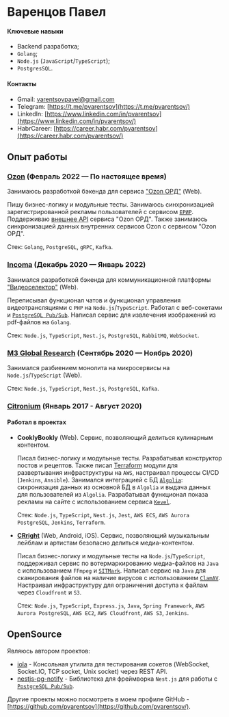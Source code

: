 # Варенцов Павел

#### Ключевые навыки

* Backend разработка;
* `Golang`;
* `Node.js` (`JavaScript`/`TypeScript`);
* `PostgresSQL`.

#### Контакты
* Gmail: [varentsovpavel@gmail.com](mailto:varentsovpavel@gmail.com)
* Telegram: [https://t.me/pvarentsov](https://t.me/pvarentsov/)
* LinkedIn: [https://www.linkedin.com/in/pvarentsov](https://www.linkedin.com/in/pvarentsov/)
* HabrCareer: [https://career.habr.com/pvarentsov](https://career.habr.com/pvarentsov/)

## Опыт работы

### [Ozon](https://www.ozon.ru/) (Февраль 2022 — По настоящее время)

Занимаюсь разработкой бэкенда для сервиса ["Ozon ОРД"](https://ord.ozon.ru/) (Web).

Пишу бизнес-логику и модульные тесты. Занимаюсь синхронизацией зарегистрированной рекламы пользователей с сервисом [`ЕРИР`](https://erir.grfc.ru/). Поддерживаю [внешнее API](https://docs.ozon.ru/api/ord/) сервиса "Ozon ОРД". Также занимаюсь синхронизацией данных внутренних сервисов Ozon с сервисом "Ozon ОРД".

Стек: `Golang`, `PostgreSQL`, `gRPC`, `Kafka`.

### [Incoma](https://www.incoma.ru/) (Декабрь 2020 — Январь 2022)

Занимался разработкой бэкенда для коммуникационной платформы ["Видеоселектор"](https://videoselector.ru/en/) (Web).

Переписывал функционал чатов и функционал управления видеотрансляциями с `PHP` на `Node.js`/`TypeScript`. Работал с веб-сокетами и [`PostgreSQL Pub/Sub`](https://www.postgresql.org/docs/current/libpq-notify.html). Написал сервис для извлечения изображений из pdf-файлов на `Golang`.

Стек: `Node.js`, `TypeScript`, `Nest.js`, `PostgreSQL`, `RabbitMQ`, `WebSocket`.

### [M3 Global Research](https://www.m3globalresearch.com/) (Сентябрь 2020 — Ноябрь 2020)

Занимался разбиением монолита на микросервисы на `Node.js`/`TypeScript` (Web).

Стек: `Node.js`, `TypeScript`, `Nest.js`, `PostgreSQL`, `Kafka`.

### [Citronium](https://citronium.ru/) (Январь 2017 - Август 2020)

#### Работал в проектах

* **CooklyBookly** (Web). Сервис, позволяющий делиться кулинарным контентом.

   Писал бизнес-логику и модульные тесты. Разрабатывал конструктор постов и рецептов. Также писал [Terraform](https://www.terraform.io/) модули для развертывания инфраструктуры на `AWS`, настраивал процессы CI/CD (`Jenkins`, `Ansible`). Занимался интеграцией с БД [`Algolia`](https://www.algolia.com/): сихронизация данных из основной БД в `Algolia` и выдача данных для пользователей из `Algolia`. Разрабатывал функционал показа рекламы на сайте с использованием сервиса [`Kevel`](https://www.kevel.com/).

   Стек: `Node.js`, `TypeScript`, `Nest.js`, `Jest`, `AWS ECS`, `AWS Aurora PostgreSQL`, `Jenkins`, `Terraform`.

* **[CRright](https://web.cright.com/)** (Web, Android, iOS). Сервис, позволяющий музыкальным лейблам и артистам безопасно делиться медиа-контентом.

   Писал бизнес-логику и модульные тесты на `Node.js`/`TypeScript`, поддерживал сервис по вотермаркированию медиа-файлов на `Java` с использованием `FFmpeg` и [`SITMark`](https://www.sit.fraunhofer.de/en/offers/projekte/digital-watermarking/). Написал сервис на `Java` для сканирования файлов на наличие вирусов с использованием [`ClamAV`](https://www.clamav.net/). Настраивал инфраструктуру для ограничения доступа к файлам через `Cloudfront` и `S3`.

   Стек: `Node.js`, `TypeScript`, `Express.js`, `Java`, `Spring Framework`, `AWS Aurora PostgreSQL`, `AWS EC2`, `AWS Cloudfront`, `AWS S3`, `Jenkins`.

## OpenSource

Являюсь автором проектов:

* [iola](https://github.com/pvarentsov/iola) - Консольная утилита для тестирования сокетов (WebSocket, Socket.IO, TCP socket, Unix socket) через REST API.
* [nestjs-pg-notify](https://github.com/pvarentsov/nestjs-pg-notify) - Библиотека для фреймворка `Nest.js` для работы с [`PostgreSQL Pub/Sub`](https://www.postgresql.org/docs/current/libpq-notify.html).

Другие проекты можно посмотреть в моем профиле GitHub - [https://github.com/pvarentsov](https://github.com/pvarentsov/).